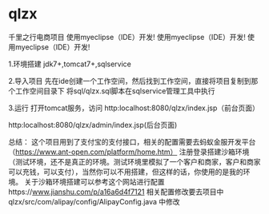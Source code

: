 # qlzx
 千里之行电商项目
 使用myeclipse（IDE）开发!
 使用myeclipse（IDE）开发!
 使用myeclipse（IDE）开发!
 
 
 1.环境搭建
 jdk7+,tomcat7+,sqlservice
 
 2.导入项目
 先在ide创建一个工作空间，然后找到工作空间，直接将项目复制到那个工作空间目录下
 将sql/qlzx.sql脚本在sqlservice管理工具中执行
 
 3.运行
 打开tomcat服务，访问
 http:localhost:8080/qlzx/index.jsp（前台页面）
 
 http:localhost:8080/qlzx/admin/index.jsp(后台页面)
 
 总结：
 这个项目用到了支付宝的支付接口，相关的配置需要去蚂蚁金服开发平台（https://www.ant-open.com/platform/home.htm）
 注册登录搭建沙箱环境（测试环境，还不是真正的环境。测试环境里模拟了一个客户和商家，客户和商家可以充钱，可以支付），当然你可以不用搭建，但这样的话，你使用的是我的环境。
 关于沙箱环境搭建可以参考这个网站进行配置https://www.jianshu.com/p/a16a6d4f7121
 相关配置修改要去项目中 qlzx/src/com/alipay/config/AlipayConfig.java 中修改
